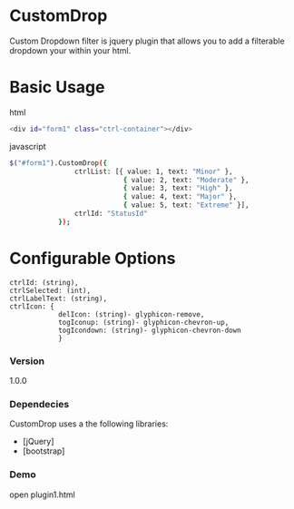# CustomDrop

Custom Dropdown filter is jquery plugin that allows you to add a filterable dropdown your within your html.

# Basic Usage
html
```sh
<div id="form1" class="ctrl-container"></div>
```
javascript
```sh
$("#form1").CustomDrop({
                ctrlList: [{ value: 1, text: "Minor" }, 
                            { value: 2, text: "Moderate" }, 
                            { value: 3, text: "High" },
                            { value: 4, text: "Major" }, 
                            { value: 5, text: "Extreme" }],
                ctrlId: "StatusId"
            });
```


# Configurable Options

    ctrlId: (string),
    ctrlSelected: (int),
    ctrlLabelText: (string),
    ctrlIcon: {
                delIcon: (string)- glyphicon-remove,
                togIconup: (string)- glyphicon-chevron-up,
                togIcondown: (string)- glyphicon-chevron-down
                }
         

### Version
1.0.0

### Dependecies

CustomDrop uses a the following libraries:

* [jQuery] 
* [bootstrap] 


### Demo

open plugin1.html


